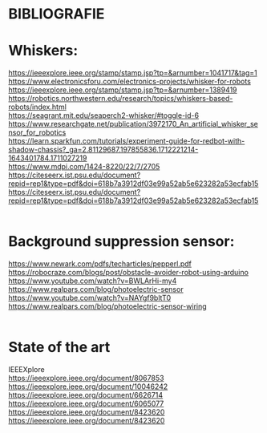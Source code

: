 # BIBLIOGRAFIE
# Whiskers:<br>
https://ieeexplore.ieee.org/stamp/stamp.jsp?tp=&arnumber=1041717&tag=1<br>
https://www.electronicsforu.com/electronics-projects/whisker-for-robots<br>
https://ieeexplore.ieee.org/stamp/stamp.jsp?tp=&arnumber=1389419<br>
https://robotics.northwestern.edu/research/topics/whiskers-based-robots/index.html<br>
https://seagrant.mit.edu/seaperch2-whisker/#toggle-id-6<br>
https://www.researchgate.net/publication/3972170_An_artificial_whisker_sensor_for_robotics<br>
https://learn.sparkfun.com/tutorials/experiment-guide-for-redbot-with-shadow-chassis?_ga=2.81129687.197855836.1712221214-1643401784.1711027219<br>
https://www.mdpi.com/1424-8220/22/7/2705<br>
https://citeseerx.ist.psu.edu/document?repid=rep1&type=pdf&doi=618b7a3912df03e99a52ab5e623282a53ecfab15<br>
https://citeseerx.ist.psu.edu/document?repid=rep1&type=pdf&doi=618b7a3912df03e99a52ab5e623282a53ecfab15<br>
<br>
# Background suppression sensor:<br>
https://www.newark.com/pdfs/techarticles/pepperl.pdf<br>
https://robocraze.com/blogs/post/obstacle-avoider-robot-using-arduino<br>
https://www.youtube.com/watch?v=BWLArHi-my4<br>
https://www.realpars.com/blog/photoelectric-sensor<br>
https://www.youtube.com/watch?v=NAYgf9bltT0<br>
https://www.realpars.com/blog/photoelectric-sensor-wiring<br>
<br>
# State of the art
IEEEXplore<br>
https://ieeexplore.ieee.org/document/8067853<br>
https://ieeexplore.ieee.org/document/10046242<br>
https://ieeexplore.ieee.org/document/6626714<br>
https://ieeexplore.ieee.org/document/6065077<br>
https://ieeexplore.ieee.org/document/8423620<br>
https://ieeexplore.ieee.org/document/8423620<br>
